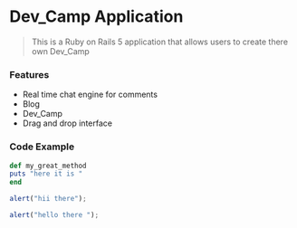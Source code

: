 
# Dev_Camp Application 

> This is  a Ruby on Rails 	5 application that allows users to create there own Dev_Camp

### Features 

- Real  time chat engine for comments 
- Blog
- Dev_Camp
- Drag and drop interface 

### Code Example 

``` ruby 
def my_great_method
puts "here it is "
end

```

```javascript
alert("hii there");

alert("hello there ");